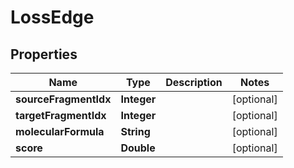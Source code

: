 

# LossEdge


## Properties

| Name | Type | Description | Notes |
|------------ | ------------- | ------------- | -------------|
|**sourceFragmentIdx** | **Integer** |  |  [optional] |
|**targetFragmentIdx** | **Integer** |  |  [optional] |
|**molecularFormula** | **String** |  |  [optional] |
|**score** | **Double** |  |  [optional] |



